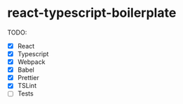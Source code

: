 # react-typescript-boilerplate

TODO:

- [x] React
- [x] Typescript
- [x] Webpack
- [x] Babel
- [x] Prettier
- [x] TSLint
- [ ] Tests
